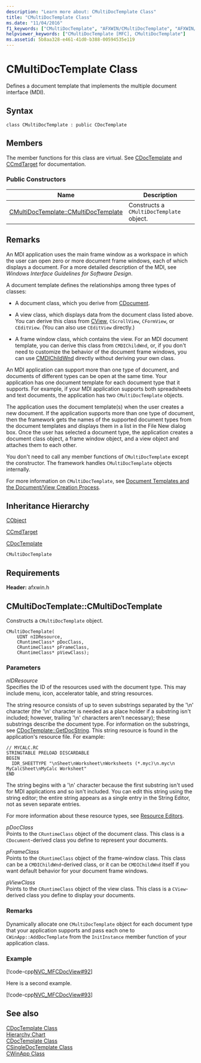 ```yaml
---
description: "Learn more about: CMultiDocTemplate Class"
title: "CMultiDocTemplate Class"
ms.date: "11/04/2016"
f1_keywords: ["CMultiDocTemplate", "AFXWIN/CMultiDocTemplate", "AFXWIN/CMultiDocTemplate::CMultiDocTemplate"]
helpviewer_keywords: ["CMultiDocTemplate [MFC], CMultiDocTemplate"]
ms.assetid: 5b8aa328-e461-41d0-b388-00594535e119
---
```

# CMultiDocTemplate Class

Defines a document template that implements the multiple document interface (MDI).

## Syntax

```
class CMultiDocTemplate : public CDocTemplate
```

## Members

The member functions for this class are virtual. See [CDocTemplate](../../mfc/reference/cdoctemplate-class.md) and [CCmdTarget](../../mfc/reference/ccmdtarget-class.md) for documentation.

### Public Constructors

|Name|Description|
|----------|-----------------|
|[CMultiDocTemplate::CMultiDocTemplate](#cmultidoctemplate)|Constructs a `CMultiDocTemplate` object.|

## Remarks

An MDI application uses the main frame window as a workspace in which the user can open zero or more document frame windows, each of which displays a document. For a more detailed description of the MDI, see *Windows Interface Guidelines for Software Design*.

A document template defines the relationships among three types of classes:

- A document class, which you derive from [CDocument](../../mfc/reference/cdocument-class.md).

- A view class, which displays data from the document class listed above. You can derive this class from [CView](../../mfc/reference/cview-class.md), `CScrollView`, `CFormView`, or `CEditView`. (You can also use `CEditView` directly.)

- A frame window class, which contains the view. For an MDI document template, you can derive this class from `CMDIChildWnd`, or, if you don't need to customize the behavior of the document frame windows, you can use [CMDIChildWnd](../../mfc/reference/cmdichildwnd-class.md) directly without deriving your own class.

An MDI application can support more than one type of document, and documents of different types can be open at the same time. Your application has one document template for each document type that it supports. For example, if your MDI application supports both spreadsheets and text documents, the application has two `CMultiDocTemplate` objects.

The application uses the document template(s) when the user creates a new document. If the application supports more than one type of document, then the framework gets the names of the supported document types from the document templates and displays them in a list in the File New dialog box. Once the user has selected a document type, the application creates a document class object, a frame window object, and a view object and attaches them to each other.

You don't need to call any member functions of `CMultiDocTemplate` except the constructor. The framework handles `CMultiDocTemplate` objects internally.

For more information on `CMultiDocTemplate`, see [Document Templates and the Document/View Creation Process](../../mfc/document-templates-and-the-document-view-creation-process.md).

## Inheritance Hierarchy

[CObject](../../mfc/reference/cobject-class.md)

[CCmdTarget](../../mfc/reference/ccmdtarget-class.md)

[CDocTemplate](../../mfc/reference/cdoctemplate-class.md)

`CMultiDocTemplate`

## Requirements

**Header:** afxwin.h

## <a name="cmultidoctemplate"></a> CMultiDocTemplate::CMultiDocTemplate

Constructs a `CMultiDocTemplate` object.

```
CMultiDocTemplate(
    UINT nIDResource,
    CRuntimeClass* pDocClass,
    CRuntimeClass* pFrameClass,
    CRuntimeClass* pViewClass);
```

### Parameters

*nIDResource*<br/>
Specifies the ID of the resources used with the document type. This may include menu, icon, accelerator table, and string resources.

The string resource consists of up to seven substrings separated by the '\n' character (the '\n' character is needed as a place holder if a substring isn't included; however, trailing '\n' characters aren't necessary); these substrings describe the document type. For information on the substrings, see [CDocTemplate::GetDocString](../../mfc/reference/cdoctemplate-class.md#getdocstring). This string resource is found in the application's resource file. For example:

```RC
// MYCALC.RC
STRINGTABLE PRELOAD DISCARDABLE
BEGIN
  IDR_SHEETTYPE "\nSheet\nWorksheet\nWorksheets (*.myc)\n.myc\n MyCalcSheet\nMyCalc Worksheet"
END
```

The string begins with a '\n' character because the first substring isn't used for MDI applications and so isn't included. You can edit this string using the string editor; the entire string appears as a single entry in the String Editor, not as seven separate entries.

For more information about these resource types, see [Resource Editors](../../windows/resource-editors.md).

*pDocClass*<br/>
Points to the `CRuntimeClass` object of the document class. This class is a `CDocument`-derived class you define to represent your documents.

*pFrameClass*<br/>
Points to the `CRuntimeClass` object of the frame-window class. This class can be a `CMDIChildWnd`-derived class, or it can be `CMDIChildWnd` itself if you want default behavior for your document frame windows.

*pViewClass*<br/>
Points to the `CRuntimeClass` object of the view class. This class is a `CView`-derived class you define to display your documents.

### Remarks

Dynamically allocate one `CMultiDocTemplate` object for each document type that your application supports and pass each one to `CWinApp::AddDocTemplate` from the `InitInstance` member function of your application class.

### Example

[!code-cpp[NVC_MFCDocView#92](../../mfc/codesnippet/cpp/cmultidoctemplate-class_1.cpp)]

Here is a second example.

[!code-cpp[NVC_MFCDocView#93](../../mfc/codesnippet/cpp/cmultidoctemplate-class_2.cpp)]

## See also

[CDocTemplate Class](../../mfc/reference/cdoctemplate-class.md)<br/>
[Hierarchy Chart](../../mfc/hierarchy-chart.md)<br/>
[CDocTemplate Class](../../mfc/reference/cdoctemplate-class.md)<br/>
[CSingleDocTemplate Class](../../mfc/reference/csingledoctemplate-class.md)<br/>
[CWinApp Class](../../mfc/reference/cwinapp-class.md)
